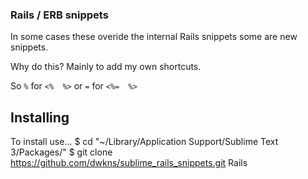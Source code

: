 ### Rails / ERB snippets
In some cases these overide the internal Rails snippets some are new snippets.

Why do this? Mainly to add my own shortcuts.

So `%` for `<%  %>` or `=` for `<%=  %>`

## Installing
To install use...
  $ cd "~/Library/Application Support/Sublime Text 3/Packages/"
  $ git clone https://github.com/dwkns/sublime_rails_snippets.git Rails